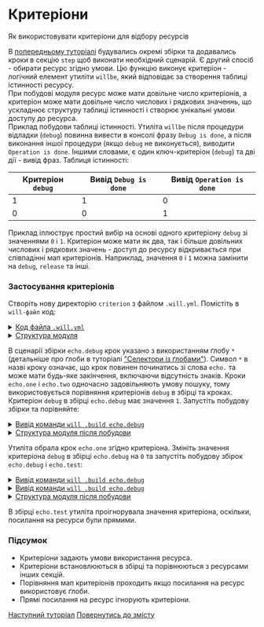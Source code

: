 # Критеріони

Як використовувати критеріони для відбору ресурсів

В [попередньому туторіалі](PredefinedSteps.md) будувались окремі збірки та додавались кроки в секцію `step` щоб виконати необхідний сценарій. Є другий спосіб - обирати ресурс згідно умови. Цю функцію виконує критеріон - логічний елемент утиліти `willbe`, який відповідає за створення таблиці істинності ресурсу.  
При побудові модуля ресурс може мати довільне число критеріонів, а критеріон може мати довільне число числових і рядкових значеннь, що ускладнює структуру таблиці істинності і створює унікальні умови доступу до ресурса.  
Приклад побудови таблиці істинності. Утиліта `willbe` після процедури відладки (`debug`) повинна вивести в консолі фразу `Debug is done`, а після виконання іншої процедури (якщо `debug` не виконується), виводити `Operation is done`.  Іншими словами, є один ключ-критеріон (`debug`) та дві дії - вивід фраз.
Таблиця істинності:  

| Критеріон `debug` | Вивід `Debug is done` | Вивід `Operation is done`       |
|-------------------|-----------------------|---------------------------------|
| 1                 | 1                     | 0                               |
| 0                 | 0                     | 1                               |

Приклад іллюструє простий вибір на основі одного критеріону `debug` зі значеннями `0` i `1`. Критеріон може мати як два, так і більше  довільних числових і рядкових значень - доступ до ресурсу відкривається при співпадінні мап критеріонів. Наприклад, значення `0` i `1` можна замінити на `debug`, `release` та інші.  

### Застосування критеріонів
Створіть нову директорію `criterion` з файлом `.will.yml`. Помістіть в `will-файл` код:  

<details>
  <summary><u>Код файла <code>.will.yml</code></u></summary>

```yaml
about :

    name : buildModuleWithCriterion
    description : "Output of various phrases using criterions"
    version : 0.0.1
    keywords :
        - willbe

step :

  echo.one :
    shell : echo "Debug is done"
    currentPath : '.'
    criterion :
       debug : 1

  echo.two :
    shell : echo "Operation is done"
    currentPath : '.'
    criterion :
       debug : 0

build :

  echo.debug:
    criterion :
       debug : 1
    steps :
       - echo.*

  echo.test:
    criterion :
       debug : 1
    steps :
       - echo.one
       - echo.two

```

</details>
<details>
  <summary><u>Структура модуля</u></summary>

```
criterion
    └── .will.yml

```

</details>

В сценарії збірки `echo.debug` крок указано з використанням ґлобу `*` (детальніше про ґлоби в туторіалі ["Селектори із ґлобами"](SelectorsWithGlob.md)). Символ `*` в назві кроку означає, що крок повинен починатись зі слова `echo.` та може мати будь-яке закінчення, включаючи відсутність знаків. Кроки `echo.one` і `echo.two` одночасно задовільняють умову пошуку, тому використовується порівняння критеріонів `debug` в збірці та кроках.  
Критеріон `debug` в збірці `echo.debug` має значення `1`. Запустіть побудову збірки та порівняйте:  

<details>
  <summary><u>Вивід команди <code>will .build echo.debug</code></u></summary>

```
[user@user ~]$ will .build echo.debug
...
Building echo.debug
 > echo "Debug is done"
Debug is done
  Built echo.debug in 0.062s

```

</details>
<details>
  <summary><u>Структура модуля після побудови</u></summary>

```
criterion
    └── .will.yml

```

</details>

Утиліта обрала крок `echo.one` згідно критеріона. Змініть значення критеріона `debug` в збірці `echo.debug` на `0` та запустіть побудову збірок `echo.debug` і `echo.test`:

<details>
    <summary><u>Вивід команди <code>will .build echo.debug</code></u></summary>

```
[user@user ~]$ will .build echo.debug
...
  Building echo.debug
 > echo "Operation is done"
Operation is done
  Built echo.debug in 0.102s

```

</details>
<details>
  <summary><u>Вивід команди <code>will .build echo.debug</code></u></summary>

```
[user@user ~]$ will .build echo.test
...
  Building echo.test
 > echo "Debug is done"
Debug is done
 > echo "Operation is done"
Operation is done
  Built echo.test in 0.132s

```

</details>
<details>
  <summary><u>Структура модуля після побудови</u></summary>

```
criterion
    └── .will.yml

```

</details>

В збірці `echo.test` утиліта проігнорувала значення критеріона, оскільки, посилання на ресурси були прямими.

### Підсумок
- Критеріони задають умови використання ресурса.  
- Критеріони встановлюються в збірці та порівнюються з ресурсами інших секцій.  
- Порівняння мап критеріонів проходить якщо посилання на ресурс використовує ґлоби.  
- Прямі посилання на ресурс ігнорують критеріони.

[Наступний туторіал](CriterionDefault.md)
[Повернутись до змісту](../README.md#tutorials)

